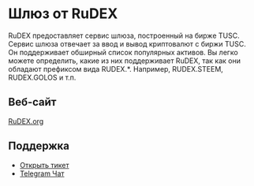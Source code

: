 # Шлюз от RuDEX

RuDEX предоставляет сервис шлюза, построенный на бирже TUSC. Сервис шлюза отвечает за ввод и вывод криптовалют с биржи TUSC. Он поддерживает обширный список популярных активов. Вы легко можете определить, какие из них поддерживает RuDEX, так как они обладают префиксом вида RUDEX.*. Например, RUDEX.STEEM, RUDEX.GOLOS и т.п.

## Веб-сайт

[RuDEX.org](https://rudex.org)

## Поддержка

- [Открыть тикет](https://rudex.freshdesk.com)
- [Telegram Чат](https://t.me/TUSCDEX_RU)
